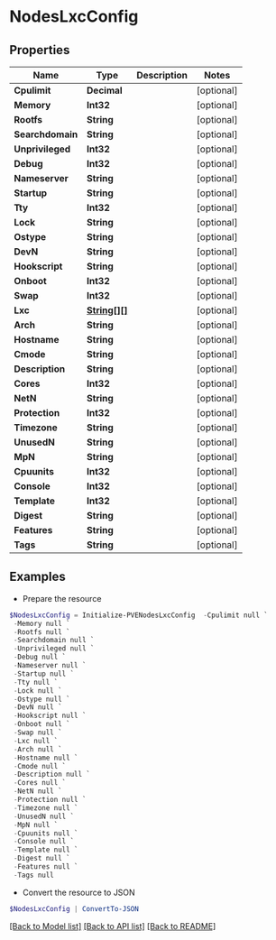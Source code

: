 # NodesLxcConfig
## Properties

Name | Type | Description | Notes
------------ | ------------- | ------------- | -------------
**Cpulimit** | **Decimal** |  | [optional] 
**Memory** | **Int32** |  | [optional] 
**Rootfs** | **String** |  | [optional] 
**Searchdomain** | **String** |  | [optional] 
**Unprivileged** | **Int32** |  | [optional] 
**Debug** | **Int32** |  | [optional] 
**Nameserver** | **String** |  | [optional] 
**Startup** | **String** |  | [optional] 
**Tty** | **Int32** |  | [optional] 
**Lock** | **String** |  | [optional] 
**Ostype** | **String** |  | [optional] 
**DevN** | **String** |  | [optional] 
**Hookscript** | **String** |  | [optional] 
**Onboot** | **Int32** |  | [optional] 
**Swap** | **Int32** |  | [optional] 
**Lxc** | [**String[][]**](Array.md) |  | [optional] 
**Arch** | **String** |  | [optional] 
**Hostname** | **String** |  | [optional] 
**Cmode** | **String** |  | [optional] 
**Description** | **String** |  | [optional] 
**Cores** | **Int32** |  | [optional] 
**NetN** | **String** |  | [optional] 
**Protection** | **Int32** |  | [optional] 
**Timezone** | **String** |  | [optional] 
**UnusedN** | **String** |  | [optional] 
**MpN** | **String** |  | [optional] 
**Cpuunits** | **Int32** |  | [optional] 
**Console** | **Int32** |  | [optional] 
**Template** | **Int32** |  | [optional] 
**Digest** | **String** |  | [optional] 
**Features** | **String** |  | [optional] 
**Tags** | **String** |  | [optional] 

## Examples

- Prepare the resource
```powershell
$NodesLxcConfig = Initialize-PVENodesLxcConfig  -Cpulimit null `
 -Memory null `
 -Rootfs null `
 -Searchdomain null `
 -Unprivileged null `
 -Debug null `
 -Nameserver null `
 -Startup null `
 -Tty null `
 -Lock null `
 -Ostype null `
 -DevN null `
 -Hookscript null `
 -Onboot null `
 -Swap null `
 -Lxc null `
 -Arch null `
 -Hostname null `
 -Cmode null `
 -Description null `
 -Cores null `
 -NetN null `
 -Protection null `
 -Timezone null `
 -UnusedN null `
 -MpN null `
 -Cpuunits null `
 -Console null `
 -Template null `
 -Digest null `
 -Features null `
 -Tags null
```

- Convert the resource to JSON
```powershell
$NodesLxcConfig | ConvertTo-JSON
```

[[Back to Model list]](../README.md#documentation-for-models) [[Back to API list]](../README.md#documentation-for-api-endpoints) [[Back to README]](../README.md)

